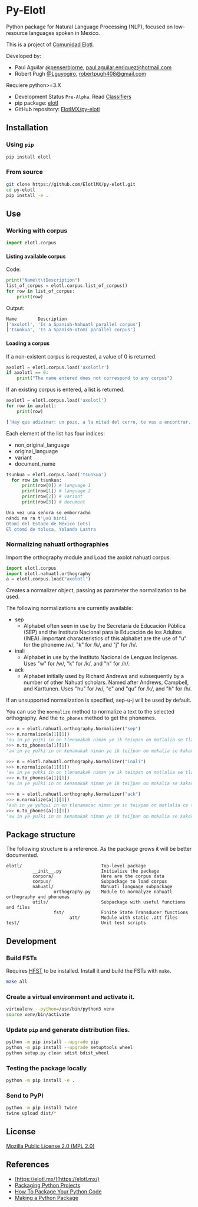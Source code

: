 # Py-Elotl

Python package for Natural Language Processing (NLP), focused on low-resource languages spoken in Mexico.

This is a project of [Comunidad Elotl](https://elotl.mx/).

Developed by:
- Paul Aguilar [@penserbjorne](https://github.com/penserbjorne), [paul.aguilar.enriquez@hotmail.com](mailto:paul.aguilar.enriquez@hotmail.com)
- Robert Pugh [@Lguyogiro](https://github.com/Lguyogiro), [robertpugh408@gmail.com](mailto:robertpugh408@gmail.com)

Requiere python>=3.X

- Development Status `Pre-Alpha`. Read [Classifiers](https://pypi.org/classifiers/)
- pip package: [elotl](https://pypi.org/project/elotl/)
- GitHub repository: [ElotlMX/py-elotl](https://github.com/ElotlMX/py-elotl)

## Installation

### Using `pip`

```bash
pip install elotl
```

### From source

```bash
git clone https://github.com/ElotlMX/py-elotl.git
cd py-elotl
pip install -e .
```

## Use

### Working with corpus

```python
import elotl.corpus
```

#### Listing available corpus

Code:

```python
print("Name\t\tDescription")
list_of_corpus = elotl.corpus.list_of_corpus()
for row in list_of_corpus:
    print(row)
```

Output:

```bash
Name		Description
['axolotl', 'Is a Spanish-Nahuatl parallel corpus']
['tsunkua', 'Is a Spanish-otomí parallel corpus']

```

#### Loading a corpus

If a non-existent corpus is requested, a value of 0 is returned.

```python
axolotl = elotl.corpus.load('axolotlr')
if axolotl == 0:
    print("The name entered does not correspond to any corpus")
```

If an existing corpus is entered, a list is returned.

```python
axolotl = elotl.corpus.load('axolotl')
for row in axolotl:
    print(row)
```

```bash
['Hay que adivinar: un pozo, a la mitad del cerro, te vas a encontrar.', 'See tosaasaanil, see tosaasaanil. Tias iipan see tepeetl, iitlakotian tepeetl, tikoonextis san see aameyalli.', '', 'Adivinanzas nahuas']
```

Each element of the list has four indices:

- non_original_language
- original_language
- variant
- document_name

```python
tsunkua = elotl.corpus.load('tsunkua')
  for row in tsunkua:
      print(row[0]) # language 1
      print(row[1]) # language 2
      print(row[2]) # variant
      print(row[3]) # document
```

```bash
Una vez una señora se emborrachó
nándi na ra t'u̱xú bintí
Otomí del Estado de México (ots)
El otomí de toluca, Yolanda Lastra

```

### Normalizing nahuatl orthographies

Import the orthography module and Load the axolot nahuatl corpus.

```python
import elotl.corpus
import elotl.nahuatl.orthography
a = elotl.corpus.load("axolotl")
```

Creates a normalizer object, passing as parameter the normalization to be used.

The following normalizations are currently available:

- sep
  - Alphabet often seen in use by the Secretaría de Educación Pública (SEP) and the Instituto Nacional para la Educación de los Adultos (INEA). important characteristics of this alphabet are the use of "u" for the phoneme /w/, "k" for /k/, and "j" for /h/.
- inali
  - Alphabet in use by the Instituto Nacional de Lenguas Indígenas. Uses "w" for /w/, "k" for /k/, and "h" for /h/.
- ack
  - Alphabet initially used by Richard Andrews and subsequently by a number of other Nahuatl scholars. Named after Andrews, Campbell, and Karttunen. Uses "hu" for /w/, "c" and "qu" for /k/, and "h" for /h/.

If an unsupported normalization is specified, sep-u-j will be used by default.

You can use the `normalize` method to normalize a text to the selected orthography. And the `to_phones` method to get
the phonemes.

```python
>>> n = elotl.nahuatl.orthography.Normalizer("sep")
>>> n.normalize(a[1][1])
'au in ye yujki in on tlenamakak niman ye ik teixpan on motlalia se tlakatl itech mokaua.'
>>> n.to_phones(a[1][1])
'aw in ye yuʔki in on ƛenamakak niman ye ik teiʃpan on moƛalia se ƛakaƛ itet͡ʃ mokawa.'
```

```python
>>> n = elotl.nahuatl.orthography.Normalizer("inali")
>>> n.normalize(a[1][1])
'aw in ye yuhki in on tlenamakak niman ye ik teixpan on motlalia se tlakatl itech mokawa.'
>>> n.to_phones(a[1][1])
'aw in ye yuʔki in on ƛenamakak niman ye ik teiʃpan on moƛalia se ƛakaƛ itet͡ʃ mokawa.'
```

```python
>>> n = elotl.nahuatl.orthography.Normalizer("ack")
>>> n.normalize(a[1][1])
'auh in ye yuhqui in on tlenamacac niman ye ic teixpan on motlalia ce tlacatl itech mocahua.'
>>> n.to_phones(a[1][1])
'aw in ye yuʔki in on ƛenamakak niman ye ik teiʃpan on moƛalia se ƛakaƛ itet͡ʃ mokawa.'
```
## Package structure

The following structure is a reference. As the package grows it will be better documented.

```
elotl/                              Top-level package
          __init__.py               Initialize the package
          corpora/                  Here are the corpus data
          corpus/                   Subpackage to load corpus     
          nahuatl/                  Nahuatl language subpackage
                  orthography.py    Module to normalyze nahuatl orthography and phonemas
          utils/                    Subpackage with useful functions and files
                  fst/              Finite State Transducer functions
                        att/        Module with static .att files
test/                               Unit test scripts
```

## Development

### Build FSTs

Requires [HFST](https://github.com/hfst/hfst) to be installed. Install it and build the FSTs with `make`.

```bash
make all
```
### Create a virtual environment and activate it.

```bash
virtualenv --python=/usr/bin/python3 venv
source venv/bin/activate
```
### Update `pip` and generate distribution files.

```bash
python -m pip install --upgrade pip
python -m pip install --upgrade setuptools wheel
python setup.py clean sdist bdist_wheel
```

### Testing the package locally

```bash
python -m pip install -e .
```

### Send to PyPI

```bash
python -m pip install twine
twine upload dist/*
```

## License

[Mozilla Public License 2.0 (MPL 2.0)](./LICENSE)

## References

- [https://elotl.mx/](https://elotl.mx/)
- [Packaging Python Projects](https://packaging.python.org/tutorials/packaging-projects/)
- [How To Package Your Python Code](https://python-packaging.readthedocs.io/en/latest/minimal.html)
- [Making a Python Package](https://python-packaging-tutorial.readthedocs.io/en/latest/setup_py.html)
